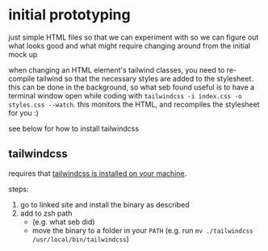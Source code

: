 # initial prototyping

just simple HTML files so that we can experiment with so we can figure out what
looks good and what might require changing around from the initial mock up

when changing an HTML element's tailwind classes, you need to re-compile
tailwind so that the necessary styles are added to the stylesheet. this can be
done in the background, so what seb found useful is to have a terminal window
open while coding with `tailwindcss -i index.css -o styles.css --watch`. this
monitors the HTML, and recompiles the stylesheet for you :)

see below for how to install tailwindcss

## tailwindcss

requires that [tailwindcss is installed on your machine](https://tailwindcss.com/blog/standalone-cli).

steps:

1. go to linked site and install the binary as described
2. add to zsh path
    * (e.g. what seb did)
    * move the binary to a folder in your `PATH` (e.g. run
      `mv ./tailwindcss /usr/local/bin/tailwindcss`)
